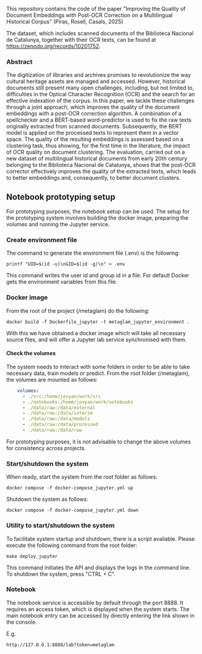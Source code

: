 This repository contains the code of the paper "Improving the Quality of Document Embeddings with Post-OCR Correction on a Multilingual Historical Corpus" (Piras, Rosell, Casals, 2025)

The dataset, which includes scanned documents of the Biblioteca Nacional de Catalunya, together with their OCR texts, can be found at https://zenodo.org/records/10201752.

### Abstract

The digitization of libraries and archives promises to revolutionize the way cultural heritage assets are managed and accessed. However, historical documents still present many open challenges, including, but not limited to, difficulties in the Optical Character Recognition (OCR) and the search for an effective indexation of the corpus. In this paper, we tackle these challenges through a joint approach, which improves the quality of the document embeddings with a post-OCR correction algorithm. A combination of a spellchecker and a BERT-based word-predictor is used to fix the raw texts originally extracted from scanned documents. Subsequently, the BERT model is applied on the processed texts to represent them in a vector space. The quality of the resulting embeddings is assessed based on a clustering task, thus showing, for the first time in the literature, the impact of OCR quality on document clustering. The evaluation, carried out on a new dataset of multilingual historical documents from early 20th century belonging to the Biblioteca Nacional de Catalunya, shows that the post-OCR corrector effectively improves the quality of the extracted texts, which leads to better embeddings and, consequently, to better document clusters.

## Notebook prototyping setup

For prototyping purposes, the notebook setup can be used. The setup for the
prototyping system involves building the docker image, preparing the volumes
and running the Jupyter service.

### Create environment file 

The command to generate the environment file (.env) is the following:

```commandline
printf "UID=$(id -u)\nGID=$(id -g)\n" > .env 
```

This command writes the user id and group id in a file. For default Docker 
gets the environment variables from this file.

### Docker image

From the root of the project (/metaglam) do the following:

```commandline
docker build -f Dockerfile_jupyter -t metaglam_jupyter_environment .
```

With this we have obtained a docker image which will take all necessary source
files, and will offer a Jupyter lab service synchronised with them.

#### Check the volumes

The system needs to interact with some folders in order to be able to take
necessary data, train models or predict. From the root folder (/metaglam), the
volumes are mounted as follows:

```yaml
    volumes:
      - ./src:/home/jovyan/work/src
      - ./notebooks:/home/jovyan/work/notebooks
      - ./data/raw:/data/external
      - ./data/raw:/data/interim
      - ./data/raw:/data/models
      - ./data/raw:/data/processed
      - ./data/raw:/data/raw
```

For prototyping purposes, it is not advisable to change the above volumes for
consistency across projects.

### Start/shutdown the system

When ready, start the system from the root folder as follows:

```commandline
docker compose -f docker-compose_jupyter.yml up
```

Shutdown the system as follows:

```commandline
docker compose -f docker-compose_jupyter.yml down
```

### Utility to start/shutdown the system

To facilitate system startup and shutdown, there is a script available. 
Please execute the following command from the root folder:

```commandline
make deploy_jupyter
```

This command initiates the API and displays the logs in the command line. 
To shutdown the system, press "CTRL + C".

### Notebook

The notebook service is accessible by default through the port 8888. It
requires an access token, which is displayed when the system starts. The main
notebook entry can be accessed by directly entering the link shown in
the console.

E.g.

```
http://127.0.0.1:8888/lab?token=metaglam
```

